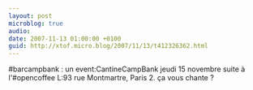 ```yaml
---
layout: post
microblog: true
audio: 
date: 2007-11-13 01:00:00 +0100
guid: http://xtof.micro.blog/2007/11/13/t412326362.html
---
```

#barcampbank : un event:CantineCampBank  jeudi 15 novembre suite à l'#opencoffee L:93 rue Montmartre, Paris 2. ça vous chante ?
